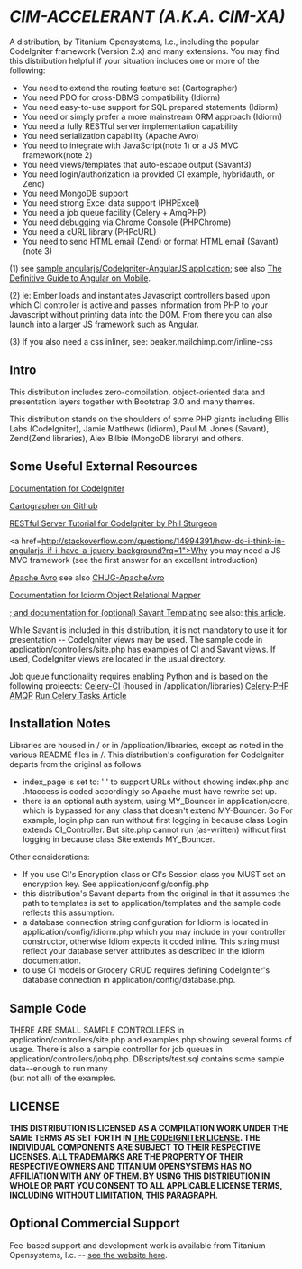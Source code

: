 *CIM-ACCELERANT (A.K.A. CIM-XA)*
==============================

A distribution, by Titanium Opensystems, l.c., including the popular CodeIgniter framework (Version 2.x) and many extensions. 
You may find this distribution helpful if your situation includes one or more of the following:

- You need to extend the routing feature set (Cartographer)
- You need PDO for cross-DBMS compatibility (Idiorm)
- You need easy-to-use support for SQL prepared statements (Idiorm)
- You need or simply prefer a more mainstream ORM approach (Idiorm)
- You need a fully RESTful server implementation capability
- You need serialization capability (Apache Avro)
- You need to integrate with JavaScript(note 1) or a JS MVC framework(note 2)
- You need views/templates that auto-escape output (Savant3)
- You need login/authorization )a provided CI example, hybridauth, or Zend)
- You need MongoDB support 
- You need strong Excel data support (PHPExcel)
- You need a job queue facility (Celery + AmqPHP)
- You need debugging via Chrome Console (PHPChrome)
- You need a cURL library (PHPcURL)
- You need to send HTML email (Zend) or format HTML email (Savant)(note 3)



 (1) see <a href="https://github.com/sfthurber/CodeIgniter-AngularJS-App">sample angularjs/CodeIgniter-AngularJS application</a>; see also 
 <a href="http://www.ng-newsletter.com/posts/angular-on-mobile.html">The Definitive Guide to Angular on Mobile</a>. 

 (2) ie: Ember loads and instantiates Javascript controllers based upon which CI controller is active and 
passes information from PHP to your Javascript without printing data into the DOM. From there you 
can also launch into a larger JS framework such as Angular.

 (3) If you also need a css inliner, see: beaker.mailchimp.com/inline-css

Intro
-----------------

This distribution includes zero-compilation, object-oriented data and presentation layers together with Bootstrap 3.0 and many themes.

This distribution stands on the shoulders of some PHP giants including Ellis Labs (CodeIgniter), Jamie Matthews (Idiorm), 
Paul M. Jones (Savant), Zend(Zend libraries), Alex Bilbie (MongoDB library) and others. 

Some Useful External Resources
-----------------

<a href="http://ellislab.com/codeigniter/user-guide/toc.html">Documentation for CodeIgniter</a>

<a href="https://github.com/lonnieezell/cartographer">Cartographer on Github</a>

<a href="https://github.com/philsturgeon/codeigniter-restserver">RESTful Server Tutorial for CodeIgniter by Phil Sturgeon</a>

<a href=http://stackoverflow.com/questions/14994391/how-do-i-think-in-angularjs-if-i-have-a-jquery-background?rq=1">Why 
you may need a JS MVC framework (see the first answer for an excellent introduction)</a>

<a href="http://avro.apache.org/docs/current/index.html">Apache Avro</a> see also 
<a href="http://files.meetup.com/1634302/CHUG-ApacheAvro.pdf">CHUG-ApacheAvro</a> 

<a href="http://idiorm.readthedocs.org/en/latest/">Documentation for Idiorm Object Relational Mapper</a>

<a href="http://phpsavant.com/docs/">; and documentation for (optional) Savant Templating</a> see also: 
<a href="http://devzone.zend.com/1542/creating-modular-template-based-interfaces-with-savant/">this article</a>. 

While Savant is included in this distribution, it is not mandatory to use it for presentation -- CodeIgniter views may be used. 
The sample code in application/controllers/site.php has examples of CI and Savant views. If used, CodeIgniter views are located 
in the usual directory. 

Job queue functionality requires enabling Python and is based on the following projeects: 
<a href="https://github.com/hussaintamboli/Celery-CI">Celery-CI</a> (housed in /application/libraries)
<a href="https://github.com/gjedeer/celery-php">Celery-PHP</a> 
<a href="http://www.php.net/manual/en/amqp.setup.php">AMQP</a> 
<a href="http://www.toforge.com/2011/01/run-celery-tasks-from-php/">Run Celery Tasks Article</a>

Installation Notes
-----

Libraries are housed in / or in /application/libraries, except as noted in the various README files in /. 
This distribution's configuration for CodeIgniter departs from the original as follows: 
- index_page is set to: ' ' to support URLs without showing index.php and .htaccess is coded accordingly so Apache must 
have rewrite set up. 
- there is an optional auth system, using MY_Bouncer in application/core, which is bypassed for any class that doesn't 
extend MY-Bouncer. So For example, login.php can run without first logging in because class Login extends CI_Controller. 
But site.php cannot run (as-written) without first logging in because class Site extends MY_Bouncer.

Other considerations:
- If you use CI's Encryption class or CI's Session class you MUST set an encryption key.  See application/config/config.php
- this distribution's Savant departs from the original in that it assumes the path to templates is set to application/templates 
and the sample code reflects this assumption. 
- a database connection string configuration for Idiorm is located in application/config/idiorm.php which you may include in your 
controller constructor, otherwise Idiom expects it coded inline. This string must reflect your database server attributes as 
described in the Idiorm documentation. 
- to use CI models or Grocery CRUD requires defining CodeIgniter's database connection in application/config/database.php. 

Sample Code
-----------
THERE ARE SMALL SAMPLE CONTROLLERS in application/controllers/site.php and examples.php showing several forms of usage. There is also a 
sample controller for job queues in application/controllers/jobq.php. DBscripts/test.sql contains some sample data--enough to run many   
(but not all) of the examples.

LICENSE
-------
**THIS DISTRIBUTION IS LICENSED AS A COMPILATION WORK UNDER THE SAME TERMS AS SET FORTH IN 
<A HREF="http://ellislab.com/codeigniter/user-guide/license.html">THE CODEIGNITER LICENSE</A>. THE INDIVIDUAL COMPONENTS ARE SUBJECT TO THEIR 
RESPECTIVE LICENSES. ALL TRADEMARKS ARE THE PROPERTY OF THEIR RESPECTIVE OWNERS AND TITANIUM OPENSYSTEMS HAS NO AFFILIATION WITH ANY OF THEM. 
BY USING THIS DISTRIBUTION IN WHOLE OR PART YOU CONSENT TO ALL APPLICABLE LICENSE TERMS, INCLUDING WITHOUT LIMITATION, THIS PARAGRAPH.**

Optional Commercial Support
-------
Fee-based support and development work is available from Titanium Opensystems, l.c. -- 
<a href="//my-titaniumcloud.rhcloud.com">see the website here</a>.

